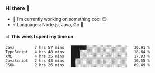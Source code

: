### Hi there 👋

<!--
**nodejh/nodejh** is a ✨ _special_ ✨ repository because its `README.md` (this file) appears on your GitHub profile.

Here are some ideas to get you started:

- 🔭 I’m currently working on ...
- 🌱 I’m currently learning ...
- 👯 I’m looking to collaborate on ...
- 🤔 I’m looking for help with ...
- 💬 Ask me about ...
- 📫 How to reach me: ...
- 😄 Pronouns: ...
- ⚡ Fun fact: ...
-->

- 🔭 I’m currently working on something cool :wink:
- ⚡ Languages: Node.js, Java, Go :thought_balloon:

📊 **This week I spent my time on**

<!--START_SECTION:waka-->
```text
Java         7 hrs 57 mins   ███████░░░░░░░░░░░░░░░░░░   30.91 % 
TypeScript   4 hrs 48 mins   ████░░░░░░░░░░░░░░░░░░░░░   18.64 % 
XML          4 hrs 35 mins   ████░░░░░░░░░░░░░░░░░░░░░   17.83 % 
JavaScript   2 hrs 43 mins   ██░░░░░░░░░░░░░░░░░░░░░░░   10.55 % 
JSON         2 hrs 26 mins   ██░░░░░░░░░░░░░░░░░░░░░░░   09.49 %
```
<!--END_SECTION:waka-->


<!--
:traffic_light: **Visitors**

![visitors](https://visitor-badge.glitch.me/badge?page_id=nodejh.nodejh)
-->
